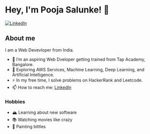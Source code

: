 # Hey, I'm Pooja Salunke! 👋

[![LinkedIn](https://img.shields.io/badge/LinkedIn-0077B5?logo=linkedin&logoColor=white)]([https://www.linkedin.com/in/your-linkedin/](https://www.linkedin.com/in/pooja-salunke7077/))

## About me
I am a Web Devevloper from India.

- 🔭 I’m an aspiring Web Dveloper getting trained from Tap Academy, Bangalore.
- 🌱 Exploring AWS Services, Machine Learning, Deep Learning, and Artificial Intelligence.
- ⚡ In my free time, I solve problems on HackerRank and Leetcode.
- 📫 How to reach me: [LinkedIn](https://www.linkedin.com/in/pooja-salunke7077/)

### Hobbies
- 🏔 Learning about new software
- 📚 Watching movies like crazy
- 🎨 Painting bittles


